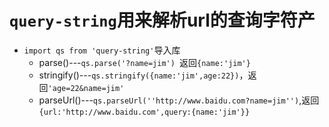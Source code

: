 # `query-string`用来解析url的查询字符产
+ `import qs from 'query-string'`导入库
    + parse()---`qs.parse('?name=jim') `返回`{name:'jim'}`
    + stringify()---`qs.stringify({name:'jim',age:22})`，返回`'age=22&name=jim'`
    + parseUrl()---`qs.parseUrl(''http://www.baidu.com?name=jim'')`,返回`{url:'http://www.baidu.com',query:{name:'jim'}}`
